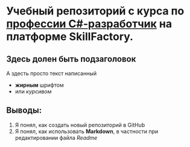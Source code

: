 # Учебный репозиторий с курса по [профессии C#-разработчик](https://skillfactory.ru/csharp) на платформе SkillFactory.

## Здесь долен быть подзаголовок

А здесть просто текст написанный 
* **жирным** шрифтом
* или *курсивом*

## Выводы:
1. Я понял, как создать новый репозиторий в GitHub
2. Я понял, как использовать **Markdown**, в частности при редактировании файла *Readme*

